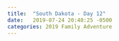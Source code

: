 ```yaml
---
title:  "South Dakota - Day 12"
date:   2019-07-24 20:48:25 -0500
categories: 2019 Family Adventure
---
```

<p hidden>Last night camping!<p>